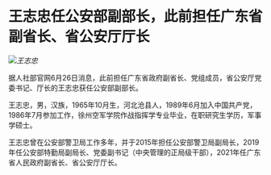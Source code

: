 

# 王志忠任公安部副部长，此前担任广东省副省长、省公安厅厅长

![](https://inews.gtimg.com/om_bt/O2I3a4mXf3xhQXOgDmCBhpN38d53NRr0GQplIDIknAyFgAA/1000)_王志忠_

据人社部官网6月26日消息，此前担任广东省政府副省长、党组成员，省公安厅党委书记、厅长的王志忠获任公安部副部长。

王志忠，男，汉族，1965年10月生，河北沧县人，1989年6月加入中国共产党，1986年7月参加工作，徐州空军学院作战指挥学专业毕业，在职研究生学历，军事学硕士。

王志忠曾在公安部警卫局工作多年，并于2015年担任公安部警卫局副局长，2019年任公安部特勤局副局长、党委副书记（中央管理的正局级干部），2021年任广东省人民政府副省长、省公安厅厅长。

